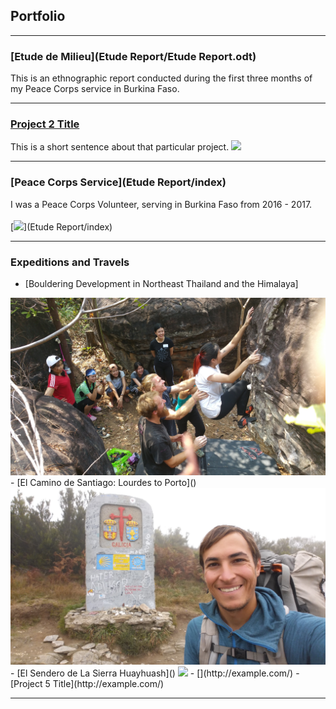 ## Portfolio

---
### [Etude de Milieu](Etude Report/Etude Report.odt)
This is an ethnographic report conducted during the first three months of my Peace Corps service in Burkina Faso.
[<img src=""/>]()

---
### [Project 2 Title](/project_probation/index)
This is a short sentence about that particular project.
[<img src="project_probation/LOI_Transit_Isos.png?raw=true"/>](/project_probation/index)

---
### [Peace Corps Service](Etude Report/index)
I was a Peace Corps Volunteer, serving in Burkina Faso from 2016 - 2017.
<br><br>
[<img src="images/SAM_1595.jpg"/>](Etude Report/index)

---

### Expeditions and Travels

- [Bouldering Development in  Northeast Thailand and the Himalaya]
<img src="images/20180225_131053.jpg">
- [El Camino de Santiago: Lourdes to Porto]()
<img src="images/20171112_115828.jpg">
- [El Sendero de La Sierra Huayhuash]()
<img src="images/SAM_1055.jpg">
- [](http://example.com/)
- [Project 5 Title](http://example.com/)

---


